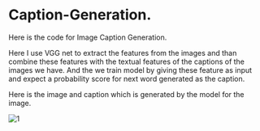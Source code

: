 # Caption-Generation. 

Here is the code for Image Caption Generation.

Here I use VGG net to extract the features from the images and than combine these features with the textual features of the captions of the images we have.
And the we train model by giving these feature as input and expect a probability score for next word generated as the caption.

Here is the image and caption which is generated by the model for the image.

![1](https://user-images.githubusercontent.com/44171241/62420871-20f97300-b6b7-11e9-9459-6e3c6f1af87a.JPG)
